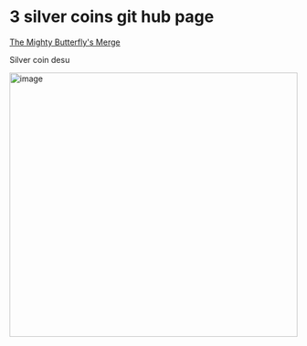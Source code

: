 # 3 silver coins git hub page

[The Mighty Butterfly's Merge](https://3-silver-coins.github.io/wasm-web/The%20Mighty%20Butterfly's%20Merge/index.html)

Silver coin desu  

<img width="504" height="463" alt="image" src="https://github.com/user-attachments/assets/87121f3b-581f-402d-98ed-adeff83052fb" />
